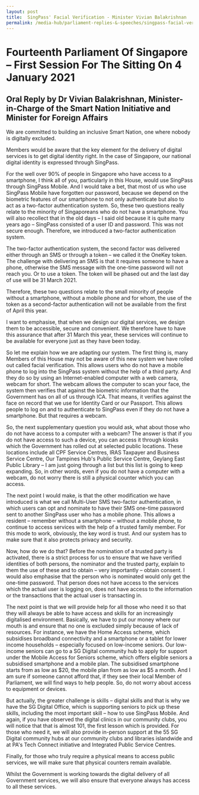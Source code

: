 ```yaml
---
layout: post
title:  SingPass' Facial Verification - Minister Vivian Balakrishnan
permalink: /media-hub/parliament-replies-&-speeches/singpass-facial-verification
--- 
```


# Fourteenth Parliament Of Singapore – First Session For The Sitting On 4 January 2021

## Oral Reply by Dr Vivian Balakrishnan, Minister-in-Charge of the Smart Nation Initiative and Minister for Foreign Affairs

We  are committed to building an inclusive Smart Nation, one where nobody is digitally excluded.

Members would be aware that the key element for the delivery of digital services is to get digital identity right. In the case of Singapore, our national digital identity is expressed through SingPass.

For the well over 90% of people in Singapore who have access to a smartphone, I think all of you, particularly in this House, would use SingPass through SingPass Mobile. And I would take a bet, that most of us who use SingPass Mobile have forgotten our password, because we depend on the biometric features of our smartphone to not only authenticate but also to act as a two-factor authentication system. So, these two questions really relate to the minority of Singaporeans who do not have a smartphone. You will also recollect that in the old days – I said old because it is quite many years ago – SingPass consisted of a user ID and password. This was not secure enough. Therefore, we introduced a two-factor authentication system.

The two-factor authentication system, the second factor was delivered either through an SMS or through a token – we called it the OneKey token. The challenge with delivering an SMS is that it requires someone to have a phone, otherwise the SMS message with the one-time password will not reach you. Or to use a token. The token will be phased out and the last day of use will be 31 March 2021.

Therefore, these two questions relate to the small minority of people without a smartphone, without a mobile phone and for whom, the use of the token as a second-factor authentication will not be available from the first of April this year.

I want to emphasise, that when we design our digital services, we design them to be accessible, secure and convenient. We therefore have to have this assurance that after 31 March this year, these services will continue to be available for everyone just as they have been today.

So let me explain how we are adapting our system. The first thing is, many Members of this House may not be aware of this new system we have rolled out called facial verification. This allows users who do not have a mobile phone to log into the SingPass system without the help of a third party. And they do so by using an Internet-enabled computer with a web camera, webcam for short. The webcam allows the computer to scan your face, the system then verifies that against the biometric information that the Government has on all of us through ICA. That means, it verifies against the face on record that we use for Identity Card or our Passport. This allows people to log on and to authenticate to SingPass even if they do not have a smartphone. But that requires a webcam.

So, the next supplementary question you would ask, what about those who do not have access to a computer with a webcam? The answer is that if you do not have access to such a device, you can access it through kiosks which the Government has rolled out at selected public locations. These locations include all CPF Service Centres, IRAS Taxpayer and Business Service Centre, Our Tampines Hub's Public Service Centre, Geylang East Public Library – I am just going through a list but this list is going to keep expanding. So, in other words, even if you do not have a computer with a webcam, do not worry there is still a physical counter which you can access.

The next point I would make, is that the other modification we have introduced is what we call Multi-User SMS two-factor authentication, in which users can opt and nominate to have their SMS one-time password sent to another SingPass user who has a mobile phone. This allows a resident – remember without a smartphone – without a mobile phone, to continue to access services with the help of a trusted family member. For this mode to work, obviously, the key word is trust. And our system has to make sure that it also protects privacy and security.

Now, how do we do that? Before the nomination of a trusted party is activated, there is a strict process for us to ensure that we have verified identities of both persons, the nominator and the trusted party, explain to them the use of these and to obtain – very importantly – obtain consent. I would also emphasise that the person who is nominated would only get the one-time password. That person does not have access to the services which the actual user is logging on, does not have access to the information or the transactions that the actual user is transacting in.

The next point is that we will provide help for all those who need it so that they will always be able to have access and skills for an increasingly digitalised environment. Basically, we have to put our money where our mouth is and ensure that no one is excluded simply because of lack of resources. For instance, we have the Home Access scheme, which subsidises broadband connectivity and a smartphone or a tablet for lower income households – especially focused on low-income seniors. Our low-income seniors can go to a SG Digital community hub to apply for support under the Mobile Access for Seniors scheme, which offers eligible seniors a subsidised smartphone and a mobile plan. The subsidised smartphone starts from as low as $20, the mobile plan from as low as $5 a month. And I am sure if someone cannot afford that, if they see their local Member of Parliament, we will find ways to help people. So, do not worry about access to equipment or devices.

But actually, the greater challenge is skills – digital skills and that is why we have the SG Digital Office, which is supporting seniors to pick up these skills, including the most important skill – how to use SingPass Mobile. And again, if you have observed the digital clinics in our community clubs, you will notice that that is almost 101, the first lesson which is provided. For those who need it, we will also provide in-person support at the 55 SG Digital community hubs at our community clubs and libraries islandwide and at PA's Tech Connect initiative and Integrated Public Service Centres.

Finally, for those who truly require a physical means to access public services, we will make sure that physical counters remain available.

Whilst the Government is working towards the digital delivery of all Government services, we will also ensure that everyone always has access to all these services.
